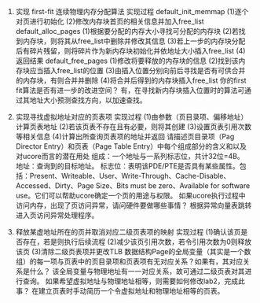 ﻿1. 实现 first-fit 连续物理内存分配算法
实现过程
  default_init_memmap
    (1)逐个对页进行初始化
    (2)修改内存块首页的相关信息并加入free_list
  default_alloc_pages
    (1)根据要分配的内存大小寻找可分配的内存块
    (2)若找到内存块，则将其从free_list中删除并修改其信息
    (3)若上一步的内存块分配后有碎片残留，则将碎片作为新内存块初始化并依地址大小插入free_list
    (4)返回结果
  default_free_pages
    (1)修改将要释放的内存块的信息
    (2)找到该内存块应当插入free_list的位置
    (3)由插入位置分别向前后寻找是否有可供合并的内存块，有则合并并删除
    (4)将合并后得到的内存块插入free_list
你的first fit算法是否有进一步的改进空间？
  有，在寻找新内存块插入位置时的算法可通过其地址大小预测查找方向，以加速查找。

2. 实现寻找虚拟地址对应的页表项
实现过程
  (1)由参数（页目录项、偏移地址）计算页表地址
  (2)若该页表不存在且有必要，则将其创建
  (3)设置页表引用次数等相关信息
  (4)计算出所查询页表项的地址并返回
请描述页目录项（Pag Director Entry）和页表（Page Table Entry）中每个组成部分的含义和以及对ucore而言的潜在用处
  组成：一个地址与一系列标志位，共计32位=4B。
  地址：查询到的目标地址。
  标志位：表明该PDE/PTE是否具有某些属性。包括：Present、Writeable、User、Write-Through、Cache-Disable、Accessed、Dirty、Page Size、Bits must be zero、Available for software use。它们可以帮助ucore确定一个页的用途与权限。
如果ucore执行过程中访问内存，出现了页访问异常，请问硬件要做哪些事情？
  根据异常向量表跳转进入页访问异常处理程序。

3. 释放某虚地址所在的页并取消对应二级页表项的映射
实现过程
  (1)确认该页是否存在，若是则执行后续流程
  (2)减少该页引用次数，若令引用次数为0则释放该页
  (3)清除二级页表项并更改TLB
数据结构Page的全局变量（其实是一个数组）的每一项与页表中的页目录项和页表项有无对应关系？如果有，其对应关系是什么？
  该全局变量与物理地址有一一对应关系，故可通过二级页表对其进行查询。
如果希望虚拟地址与物理地址相等，则需要如何修改lab2，完成此事？
  在建立页表时手动简历一个令虚拟地址和物理地址相等的页表。